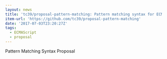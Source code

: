 ```yaml
---
layout: news
title: 'tc39/proposal-pattern-matching: Pattern matching syntax for ECMAScript'
item-url: 'https://github.com/tc39/proposal-pattern-matching'
date: '2017-07-03T23:20:27Z'
tags:
  - ECMAScript
  - proposal
---
```

Pattern Matching Syntax Proposal
